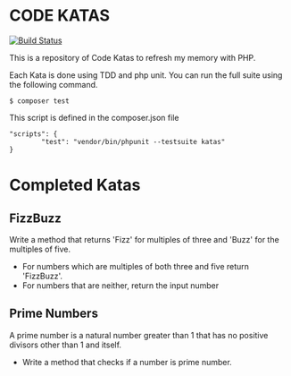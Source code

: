 CODE KATAS
==========

[![Build Status](https://travis-ci.org/Affix/PHPCodeKatas.svg?branch=master)](https://travis-ci.org/Affix/PHPCodeKatas)

This is a repository of Code Katas to refresh my memory with PHP.

Each Kata is done using TDD and php unit. You can run the full suite using the following command.

`$ composer test`

This script is defined in the composer.json file

```
"scripts": {
        "test": "vendor/bin/phpunit --testsuite katas"
}
```

# Completed Katas


FizzBuzz
--

Write a method that returns 'Fizz' for multiples of three and 'Buzz' for the multiples of five.
 - For numbers which are multiples of both three and five return 'FizzBuzz'.
 - For numbers that are neither, return the input number
 
 
Prime Numbers
--
A prime number is a natural number greater than 1 that has no positive divisors other than 1 and itself.
 * Write a method that checks if a number is prime number.